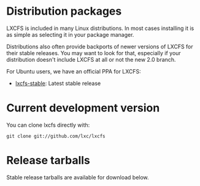 
# Distribution packages
LXCFS is included in many Linux distributions.
In most cases installing it is as simple as selecting it in your package manager.

Distributions also often provide backports of newer versions of LXCFS for their stable releases.
You may want to look for that, especially if your distribution doesn't include LXCFS at all or not the new 2.0 branch.

For Ubuntu users, we have an official PPA for LXCFS:

 * [lxcfs-stable](https://launchpad.net/~ubuntu-lxc/+archive/lxcfs-stable): Latest stable release

# Current development version

You can clone lxcfs directly with:

    git clone git://github.com/lxc/lxcfs

# Release tarballs

Stable release tarballs are available for download below.
